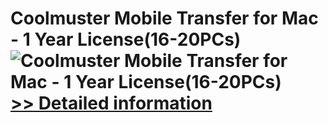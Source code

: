 # Coolmuster Mobile Transfer for Mac - 1 Year License(16-20PCs)<br />![Coolmuster Mobile Transfer for Mac - 1 Year License(16-20PCs)](https://mycommerce.akamaized.net/api/pimages/P300924896/BIG/300924896.PNG)<br />[>> Detailed information](https://secure.shareit.com/shareit/product.html?productid=300924896&affiliateid=200057808)